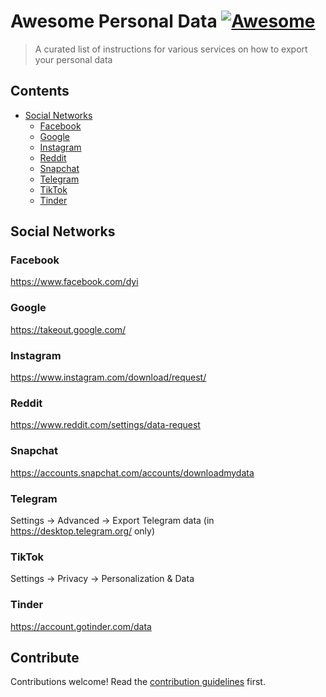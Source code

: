 # Awesome Personal Data [![Awesome](https://awesome.re/badge.svg)](https://awesome.re)

> A curated list of instructions for various services on how to export your personal data


## Contents

- [Social Networks](#social-networks)
  - [Facebook](#facebook)
  - [Google](#google)
  - [Instagram](#instagram)
  - [Reddit](#reddit)
  - [Snapchat](#snapchat)
  - [Telegram](#telegram)
  - [TikTok](#tiktok)
  - [Tinder](#tinder)


## Social Networks

### Facebook

https://www.facebook.com/dyi

### Google

https://takeout.google.com/

### Instagram

https://www.instagram.com/download/request/

### Reddit

https://www.reddit.com/settings/data-request

### Snapchat

https://accounts.snapchat.com/accounts/downloadmydata

### Telegram

Settings -> Advanced -> Export Telegram data (in https://desktop.telegram.org/ only)

### TikTok

Settings -> Privacy -> Personalization & Data

### Tinder

https://account.gotinder.com/data


## Contribute

Contributions welcome! Read the [contribution guidelines](contributing.md) first.
